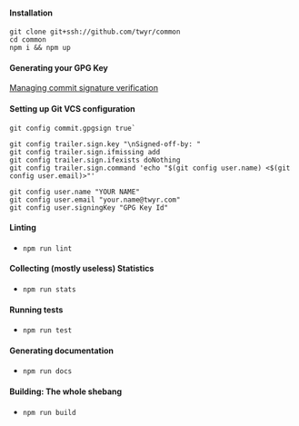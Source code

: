 #### Installation
```
git clone git+ssh://github.com/twyr/common
cd common
npm i && npm up
```


#### Generating your GPG Key
[Managing commit signature verification](https://help.github.com/en/github/authenticating-to-github/managing-commit-signature-verification)


#### Setting up Git VCS configuration
```
git config commit.gpgsign true`

git config trailer.sign.key "\nSigned-off-by: "
git config trailer.sign.ifmissing add
git config trailer.sign.ifexists doNothing
git config trailer.sign.command 'echo "$(git config user.name) <$(git config user.email)>"'

git config user.name "YOUR NAME"
git config user.email "your.name@twyr.com"
git config user.signingKey "GPG Key Id"
```


#### Linting
* `npm run lint`


#### Collecting (mostly useless) Statistics
* `npm run stats`


#### Running tests
* `npm run test`


#### Generating documentation
* `npm run docs`


#### Building: The whole shebang
* `npm run build`
